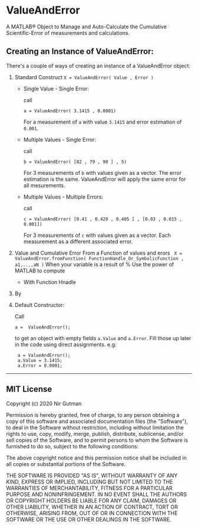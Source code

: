 # ValueAndError
 A MATLAB® Object to Manage and Auto-Calculate the Cumulative Scientific-Error of measurements and calculations.

## Creating an Instance of ValueAndError:
There's a couple of ways of creating an instance of a ValueAndError object:
1. Standard Construct  `X = ValueAndError( Value , Error )`
   * Single Value - Single Error: 
  
        call
        ```
        a = ValueAndError( 3.1415 , 0.0001)
        ```
        For a measurement of `a` with value `3.1415` and error estimation of `0.001`.
        
   * Multiple Values - Single Error:

        call
        ```
        b = ValueAndError( [82 , 79 , 90 ] , 5)
        ```
        For 3 measurements of `b` with values given as a vector. The error estimation is the same. ValueAndError will apply the same error for all mesurements.

    * Multiple Values - Multiple Errors:

        call
        ```
        c = ValueAndError( [0.41 , 0.420 , 0.405 ] , [0.03 , 0.015 , 0.001])
        ```
        For 3 measurements of `c` with values given as a vector. Each measurement as a different associated error.

2. Value and Cumulative Error From a Function of values and erors ` X = ValueAndError.fromFunction( FunctionHandle_Or_SymbolicFunction , a1,...,aN )`
   When your variable is a result of % Use the power of MATLAB to compute
   * With Function Hnadle 


3. By
4. Default Constructor: 

   Call 
   ````
   a =  ValueAndError(); 
   ````
   to get an object with empty fields `a.Value` and `a.Error`. Fill those up later in the code using direct assignments. e.g:
   ```
    a = ValueAndError();
    a.Value = 3.1415;
    a.Error = 0.0001;
   ```









-------
## MIT License

Copyright (c) 2020 Nir Gutman

Permission is hereby granted, free of charge, to any person obtaining a copy
of this software and associated documentation files (the "Software"), to deal
in the Software without restriction, including without limitation the rights
to use, copy, modify, merge, publish, distribute, sublicense, and/or sell
copies of the Software, and to permit persons to whom the Software is
furnished to do so, subject to the following conditions:

The above copyright notice and this permission notice shall be included in all
copies or substantial portions of the Software.

THE SOFTWARE IS PROVIDED "AS IS", WITHOUT WARRANTY OF ANY KIND, EXPRESS OR
IMPLIED, INCLUDING BUT NOT LIMITED TO THE WARRANTIES OF MERCHANTABILITY,
FITNESS FOR A PARTICULAR PURPOSE AND NONINFRINGEMENT. IN NO EVENT SHALL THE
AUTHORS OR COPYRIGHT HOLDERS BE LIABLE FOR ANY CLAIM, DAMAGES OR OTHER
LIABILITY, WHETHER IN AN ACTION OF CONTRACT, TORT OR OTHERWISE, ARISING FROM,
OUT OF OR IN CONNECTION WITH THE SOFTWARE OR THE USE OR OTHER DEALINGS IN THE
SOFTWARE.
